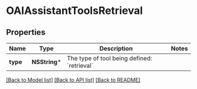# OAIAssistantToolsRetrieval

## Properties
Name | Type | Description | Notes
------------ | ------------- | ------------- | -------------
**type** | **NSString*** | The type of tool being defined: &#x60;retrieval&#x60; | 

[[Back to Model list]](../README.md#documentation-for-models) [[Back to API list]](../README.md#documentation-for-api-endpoints) [[Back to README]](../README.md)



